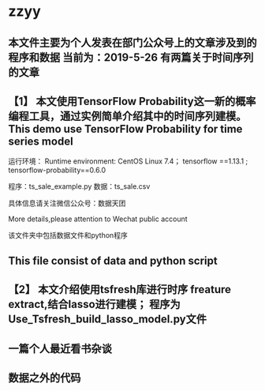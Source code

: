 # zzyy
本文件主要为个人发表在部门公众号上的文章涉及到的程序和数据
当前为：2019-5-26
有两篇关于时间序列的文章
-----------------------------------------------------------------------------------
【1】
本文使用TensorFlow Probability这一新的概率编程工具，通过实例简单介绍其中的时间序列建模。
This demo use TensorFlow Probability for time series model 
-----------------------------------------------------------------------------------
运行环境：
Runtime environment:
CentOS Linux 7.4；
tensorflow ==1.13.1 ;
tensorflow-probability==0.6.0

程序：ts_sale_example.py
数据：ts_sale.csv

具体信息请关注微信公众号：数据天团

More details,please attention to Wechat public account

该文件夹中包括数据文件和python程序

This file consist of data and python script
-------------------------------------------------------------------------------------
【2】
本文介绍使用tsfresh库进行时序 freature extract,结合lasso进行建模；
程序为Use_Tsfresh_build_lasso_model.py文件
-------------------------------------------------------------------------------------
一篇个人最近看书杂谈
-------------------------------------------------------------------------------------
数据之外的代码
-------------------------------------------------------------------------------------
